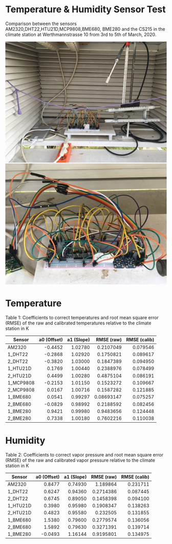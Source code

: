 # Temperature & Humidity Sensor Test

Comparison between the sensors AM2320,DHT22,HTU21D,MCP9808,BME680, BME280 and the CS215 in the climate station at Werthmannstrasse 10 from 3rd to 5th of March, 2020.

![Mess-Setup.JPG](Mess-Setup.JPG) ![Mess-Setup2.JPG](Mess-Setup2.JPG)

Temperature
============

Table 1: Coefficients to correct temperatures and root mean square error (RMSE) of the raw and calibrated temperatures relative to the climate station in K

|Sensor | a0 (Offset) | a1 (Slope) | RMSE (raw) | RMSE (calib) |
| --- | ---: | ---: |  ---: | ---: |
|AM2320	|-0.4452 |	1.02780	|0.2107049|	0.079546|
|1_DHT22	|-0.2868|	1.02920	|0.1750821	|0.089617
|2_DHT22	|-0.3820|	1.03000	|0.1847389	|0.094950
|1_HTU21D	|0.1769	|1.00440	|0.2388976	|0.078499
|2_HTU21D	|0.4499	|1.00280	|0.4875104	|0.086191
|1_MCP9808|	-0.2153	|1.01150|	0.1523272	|0.109667
|2_MCP9808|	0.0167|	1.00716	|0.1587282	|0.121885
|1_BME680	|0.0541	|0.99297	|0.08693147	|0.075257
|2_BME680	|-0.0829|	0.98992|	0.2188592	|0.082456
|1_BME280	|0.9421	|0.99980|	0.9483656	|0.124448
|2_BME280	|0.7338	|1.00180|	0.7602216	|0.110038


Humidity
============

Table 2: Coefficients to correct vapor pressure and root mean square error (RMSE) of the raw and calibrated vapor pressure relative to the climate station in K

|Sensor | a0 (Offset) | a1 (Slope) | RMSE (raw) | RMSE (calib) |
| --- | ---: | ---: |  ---: | ---: |
|AM2320	|0.8477	|0.74930	|1.189864	|0.231711|
|1_DHT22	|0.6247	|0.94360|	0.2714386	|0.087445|
|2_DHT22	|0.6745	|0.89050|	0.1458398	|0.094100|
|1_HTU21D	|0.3980	|0.95980|	0.1908347	|0.138263|
|2_HTU21D	|0.4823	|0.95580|	0.232505	|0.131855|
|1_BME680	|1.5380	|0.79600|	0.2779574	|0.136056|
|2_BME680	|1.5892	|0.79630|	0.3271391	|0.139714|
|1_BME280 |-0.0493|	1.16144|	0.9195801|	0.134975|

